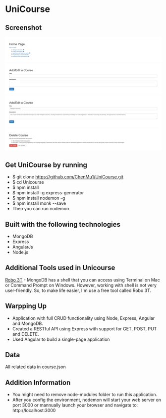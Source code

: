 # UniCourse

## Screenshot

![Home](https://github.com/ChenMu1/UniCourse/blob/master/public/images/Home.png)
![Add](https://github.com/ChenMu1/UniCourse/blob/master/public/images/Add.png)
![Edit](https://github.com/ChenMu1/UniCourse/blob/master/public/images/Edit.png)
![Delete](https://github.com/ChenMu1/UniCourse/blob/master/public/images/Delete.png)

## Get UniCourse by running

* $ git clone  https://github.com/ChenMu1/UniCourse.git
* $ cd Unicourse
* $ npm install
* $ npm install -g express-generator
* $ npm install nodemon -g
* $ npm install monk --save
* Then you can run nodemon

## Built with the following technologies

* MongoDB
* Express
* AngularJs
* Node.js

## Additional Tools used in Unicourse

[Robo 3T](https://robomongo.org/) - MongoDB has a shell that you can access using Terminal on Mac or Command Prompt on Windows. However, working with shell is not very user-friendly. So, to make life easier, I'm use a free tool called Robo 3T.

## Warpping Up

* Application with full CRUD functionality using Node, Express, Angular and MongoDB.
* Created a RESTful API using Express with support for GET, POST, PUT and DELETE.
* Used Angular to build a single-page application

## Data

All related data in course.json

## Addition Information

* You might need to remove node-modules folder to run this application.
* After you config the environment, nodemon will start your web server on port 3000 or mannually launch your browser and navigate to: http://localhost:3000